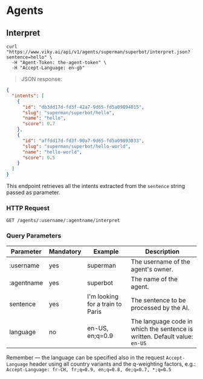 # Agents

## Interpret

```shell
curl "https://www.viky.ai/api/v1/agents/superman/superbot/interpret.json?sentence=hello" \
  -H "Agent-Token: the-agent-token" \
  -H "Accept-Language: en-gb"
```

> JSON response:

```json
{
  "intents": [
    {
      "id": "db3dd17d-fd3f-42a7-9d65-fd5a09894015",
      "slug": "superman/superbot/hello",
      "name": "hello",
      "score": 0.7
    },
    {
      "id": "affdd17d-fd3f-90a7-9d65-fd5a09893033",
      "slug": "superman/superbot/hello-world",
      "name": "hello-world",
      "score": 0.5
    }
  ]
}
```

This endpoint retrieves all the intents extracted from the `sentence` string passed as parameter.

### HTTP Request

`GET /agents/:username/:agentname/interpret`

### Query Parameters


<table>
  <thead>
    <tr>
      <th>Parameter</th>
      <th>Mandatory</th>
      <th>Example</th>
      <th>Description</th>
    </tr>
  </thead>
  <tbody>
    <tr>
      <td>:username</td>
      <td>yes</td>
      <td>superman</td>
      <td>The username of the agent's owner.</td>
    </tr>
    <tr>
      <td>:agentname</td>
      <td>yes</td>
      <td>superbot</td>
      <td>The name of the agent.</td>
    </tr>
    <tr>
      <td>sentence</td>
      <td>yes</td>
      <td>I'm looking for a train to Paris</td>
      <td>The sentence to be processed by the AI.</td>
    </tr>
    <tr>
      <td>language</td>
      <td>no</td>
      <td>en-US, en;q=0.9</td>
      <td>The language code in which the sentence is written. Default value: <code>en-US</code></td>
    </tr>
  </tbody>
</table>

<aside class="notice">
  Remember — the language can be specified also in the request <code>Accept-Language</code> header using all country variants and the q-weighting factors, e.g.: <code>Accept-Language: fr-CH, fr;q=0.9, en;q=0.8, de;q=0.7, *;q=0.5</code>
</aside>
